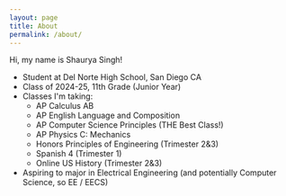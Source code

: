 ```yaml
---
layout: page
title: About
permalink: /about/
---
```


Hi, my name is Shaurya Singh!
- Student at Del Norte High School, San Diego CA
- Class of 2024-25, 11th Grade (Junior Year)
- Classes I'm taking:
    - AP Calculus AB
    - AP English Language and Composition
    - AP Computer Science Principles (THE Best Class!)
    - AP Physics C: Mechanics
    - Honors Principles of Engineering (Trimester 2&3)
    - Spanish 4 (Trimester 1)
    - Online US History (Trimester 2&3)
- Aspiring to major in Electrical Engineering (and potentially Computer Science, so EE / EECS)



<style>
    /* Style looks pretty compact, 
       - grid-container and grid-item are referenced the code 
    */
    .grid-container {
        display: grid;
        grid-template-columns: repeat(auto-fill, minmax(150px, 1fr)); /* Dynamic columns */
        gap: 10px;
    }
    .grid-item {
        text-align: center;
    }
    .grid-item img {
        width: 100%;
        height: 100px; /* Fixed height for uniformity */
        object-fit: contain; /* Ensure the image fits within the fixed height */
    }
    .grid-item p {
        margin: 5px 0; /* Add some margin for spacing */
    }

    .image-gallery {
        display: flex;
        flex-wrap: nowrap;
        overflow-x: auto;
        gap: 10px;
        }

    .image-gallery img {
        max-height: 150px;
        object-fit: cover;
        border-radius: 5px;
    }
</style>

<!-- This grid_container class is used by CSS styling and the id is used by JavaScript connection -->
<div class="grid-container" id="grid_container">
    <!-- content will be added here by JavaScript -->
</div>

<script>
    // 1. Make a connection to the HTML container defined in the HTML div
    var container = document.getElementById("grid_container"); // This container connects to the HTML div

    // 2. Define a JavaScript object for our http source and our data rows for the Living in the World grid
    var http_source = "https://unsplash.com/s/photos/technology";
    var living_in_the_world = [
        
    ];

    // 3a. Consider how to update style count for size of container
    // The grid-template-columns has been defined as dynamic with auto-fill and minmax

    // 3b. Build grid items inside of our container for each row of data
    for (const location of living_in_the_world) {
        // Create a "div" with "class grid-item" for each row
        var gridItem = document.createElement("div");
        gridItem.className = "grid-item";  // This class name connects the gridItem to the CSS style elements
        // Add "img" HTML tag for the flag
        var img = document.createElement("img");
        img.src = http_source + location.flag; // concatenate the source and flag
        img.alt = location.flag + " Flag"; // add alt text for accessibility

        // Append img and p HTML tags to the grid item DIV
        gridItem.appendChild(img);

        // Append the grid item DIV to the container DIV
        container.appendChild(gridItem);
    }
</script>
